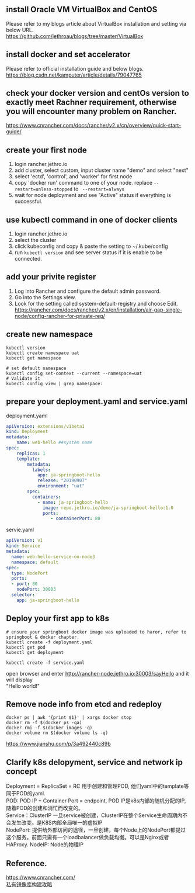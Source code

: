 ## install Oracle VM VirtualBox and CentOS
Please refer to my blogs article about VirtualBox installation and setting via below URL.   
https://github.com/jethroau/blogs/tree/master/VirtualBox  

## install docker and set accelerator 
Please refer to official installation guide and below blogs.  
https://blog.csdn.net/kamputer/article/details/79047765  

## check your docker version and centOs version to **exactly** meet Rachner requirement, otherwise you will encounter many problem on Rancher. 
https://www.cnrancher.com/docs/rancher/v2.x/cn/overview/quick-start-guide/  

## create your first node 
1. login rancher.jethro.io   
2. add cluster, select custom, input cluster name "demo" and select "next"  
3. select 'ectd', 'control', and 'worker' for first node  
4. copy 'docker run' command to one of your node. replace  `--restart=unless-stopped` to ` --restart=always`  
5. wait for node deployment and see "Active" status if everything is successful.   

## use kubectl command in one of docker clients
1. login rancher.jethro.io  
2. select the cluster   
3. click kubeconfig and copy & paste the setting to ~/.kube/config
4. run `kubectl version` and see server status if it is enable to be connected. 


## add your privite register
1. Log into Rancher and configure the default admin password.  
2. Go into the Settings view.  
3. Look for the setting called system-default-registry and choose Edit.  
https://rancher.com/docs/rancher/v2.x/en/installation/air-gap-single-node/config-rancher-for-private-reg/  


## create new namespace 
```
kubectl version
kubectl create namespace uat
kubectl get namespace

# set default namespace
kubectl config set-context --current --namespace=uat
# Validate it
kubectl config view | grep namespace:
```

## prepare your deployment.yaml and service.yaml
deployment.yaml
```yaml
apiVersion: extensions/v1beta1
kind: Deployment
metadata:
    name: web-hello ##system name
spec:
    replicas: 1
    template:
        metadata:
          labels:
            app: ja-springboot-hello
            release: "20190907"
            environment: "uat"
        spec:
          containers:
            - name: ja-springboot-hello
              image: repo.jethro.io/demo/ja-springboot-hello:1.0
              ports:
                 - containerPort: 80

```

servie.yaml
```yaml
apiVersion: v1
kind: Service
metadata:
  name: web-hello-service-on-node3
  namespace: default
spec:
  type: NodePort
  ports:
  - port: 80
    nodePort: 30003
  selector:
    app: ja-springboot-hello
```

## Deploy your first app to k8s
```
# ensure your springboot docker image was uploaded to haror, refer to springboot & docker chapter. 
kubectl create -f deployment.yaml
kubectl get pod
kubectl get deployment

kubectl create -f service.yaml
```
open browser and enter http://rancher-node.jethro.io:30003/sayHello and it will display  
"Hello world!"  


## Remove node info from etcd and redeploy
```
docker ps | awk '{print $1}' | xargs docker stop
docker rm -f $(docker ps -qa)
docker rmi -f $(docker images -q)
docker volume rm $(docker volume ls -q)
```
https://www.jianshu.com/p/3a492440c89b  

## Clarify k8s delopyment, service and network ip concept 
Deployment = ReplicaSet = RC 用于创建和管理POD, 他们yaml中的template等同于POD的yaml.   
POD: POD IP + Container Port = endpoint, POD IP是k8s内部的随机分配的IP,　随着POD的创建和消忙而改变的。  
Service：ClusterIP 一旦service被创建，ClusterIP在整个Service生命周期内不会发生改变。是K8S内部全局唯一的虚拟IP  
NodePort: 提供给外部访问的途径，一旦创建，每个Node上的NodePort都提过这个服务。前面只需有一个loadbalancer做负载均衡。可以是Nginx或者HAProxy. 
NodeIP: Node的物理IP 


## Reference.
https://www.cnrancher.com/  
[私有镜像库构建攻略](https://segmentfault.com/a/1190000007630069)  
